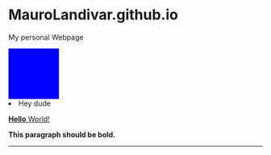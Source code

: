 # MauroLandivar.github.io
My personal Webpage
<html>
<head>
	<title>Mauro Landivar</title>
</head>


<body>
	
<div style="width: 100px; height: 100px; 
background-color: blue;
"></div>
<li>Hey dude</li>
<p><strong><u>Hello</strong> World!</u></p>
<p><b>This paragraph should be bold.</b></p>
<hr />
</body>

</html>

